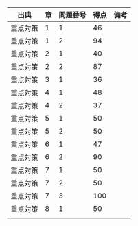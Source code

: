| 出典     | 章 | 問題番号 | 得点 | 備考 |
| -------- | -- | -------- | ---- | ---- |
| 重点対策 | 1  | 1        | 46   |      |
| 重点対策 | 1  | 2        | 94   |      |
| 重点対策 | 2  | 1        | 40   |      |
| 重点対策 | 2  | 2        | 87   |      |
| 重点対策 | 3  | 1        | 36   |      |
| 重点対策 | 4  | 1        | 48   |      |
| 重点対策 | 4  | 2        | 37   |      |
| 重点対策 | 5  | 1        | 50   |      |
| 重点対策 | 5  | 2        | 50   |      |
| 重点対策 | 6  | 1        | 47   |      |
| 重点対策 | 6  | 2        | 90   |      |
| 重点対策 | 7  | 1        | 50   |      |
| 重点対策 | 7  | 2        | 50   |      |
| 重点対策 | 7  | 3        | 100  |      |
| 重点対策 | 8  | 1        | 50   |      |
|          |    |          |      |      |
